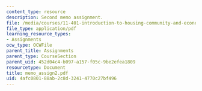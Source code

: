```yaml
---
content_type: resource
description: Second memo assignment.
file: /media/courses/11-401-introduction-to-housing-community-and-economic-development-fall-2003/4afc080188ab2c8d32414770c27bf496_memo_assign2.pdf
file_type: application/pdf
learning_resource_types:
- Assignments
ocw_type: OCWFile
parent_title: Assignments
parent_type: CourseSection
parent_uid: 452d04c4-b097-a157-f05c-9be2efea1809
resourcetype: Document
title: memo_assign2.pdf
uid: 4afc0801-88ab-2c8d-3241-4770c27bf496
---
```

